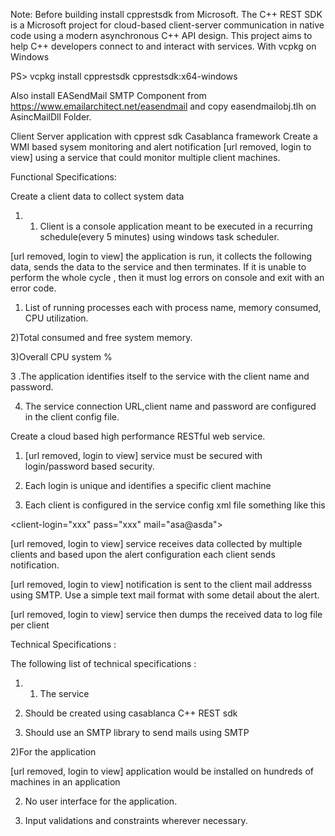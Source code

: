Note:
Before building install cpprestsdk from Microsoft.
The C++ REST SDK is a Microsoft project for cloud-based client-server communication in native code using a modern asynchronous C++ API design. This project aims to help C++ developers connect to and interact with services.
With vcpkg on Windows

PS> vcpkg install cpprestsdk cpprestsdk:x64-windows

Also install EASendMail SMTP Component from https://www.emailarchitect.net/easendmail and copy easendmailobj.tlh on AsincMailDll Folder.

Client Server application with cpprest sdk Casablanca framework
Create a WMI based sysem monitoring and alert notification [url removed, login to view] using a service that could monitor multiple client machines.

Functional Specifications:

Create a client data to collect system data

1) 1. Client is a console application meant to be executed in a recurring schedule(every 5 minutes) using windows task scheduler.

[url removed, login to view] the application is run, it collects the following data, sends the data to the service and then terminates. If it is unable to perform the whole cycle , then it must log errors on console and exit with an error code.

1) List of running processes each with process name, memory consumed, CPU utilization.

2)Total consumed and free system memory.

3)Overall CPU system %

3 .The application identifies itself to the service with the client name and password.

4. The service connection URL,client name and password are configured in the client config file.

Create a cloud based high performance RESTful web service.

1) [url removed, login to view] service must be secured with login/password based security.

2. Each login is unique and identifies a specific client machine

3. Each client is configured in the service config xml file something like this

<client-login="xxx" pass="xxx" mail="asa@asda">

<alert type="memory" limit="50%" />

<alert type="CPU" limit="20%" />

<alert type="process" limit="50%" />

</client>

[url removed, login to view] service receives data collected by multiple clients and based upon the alert configuration each client sends notification.

[url removed, login to view] notification is sent to the client mail addresss using SMTP. Use a simple text mail format with some detail about the alert.

[url removed, login to view] service then dumps the received data to log file per client

Technical Specifications :

The following list of technical specifications :

1. 1) The service

1. Should be created using casablanca C++ REST sdk

2. Should use an SMTP library to send mails using SMTP

2)For the application

[url removed, login to view] application would be installed on hundreds of machines in an application

2. No user interface for the application.

3) Input validations and constraints wherever necessary.
